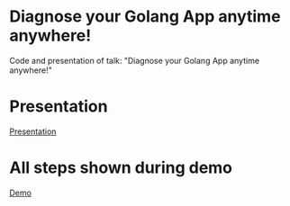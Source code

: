 # Diagnose your Golang App anytime anywhere!
Code and presentation of talk: "Diagnose your Golang App anytime anywhere!"

# Presentation 
[Presentation](https://github.com/mateuszdyminski/go-diagnose/raw/master/presentation/Diagnose-Go-App-Mateusz-Dyminski.pptx)

# All steps shown during demo
[Demo](https://github.com/mateuszdyminski/go-diagnose/blob/master/DEMOS.md)